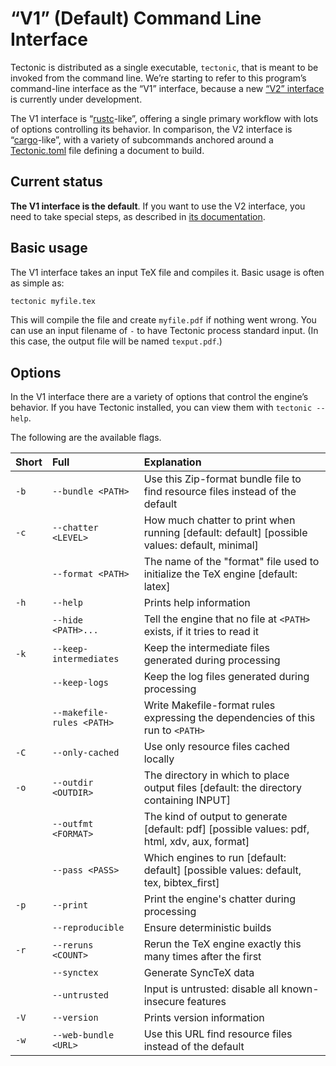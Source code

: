 # “V1” (Default) Command Line Interface

Tectonic is distributed as a single executable, `tectonic`, that is meant to be
invoked from the command line. We’re starting to refer to this program’s
command-line interface as the “V1” interface, because a new [“V2”
interface](./v2cli.md) is currently under development.

The V1 interface is “[rustc]-like”, offering a single primary workflow with lots
of options controlling its behavior. In comparison, the V2 interface is
“[cargo]-like”, with a variety of subcommands anchored around a [Tectonic.toml]
file defining a document to build.

[cargo]: https://doc.rust-lang.org/cargo/
[Tectonic.toml]: ./tectonic-toml.md
[rustc]: https://doc.rust-lang.org/rustc/command-line-arguments.html


## Current status

**The V1 interface is the default**. If you want to use the V2 interface, you
need to take special steps, as described in [its documentation](./v2cli.md).


## Basic usage

The V1 interface takes an input TeX file and compiles it. Basic usage is often
as simple as:

```sh
tectonic myfile.tex
```

This will compile the file and create `myfile.pdf` if nothing went wrong. You
can use an input filename of `-` to have Tectonic process standard input. (In
this case, the output file will be named `texput.pdf`.)


## Options

In the V1 interface there are a variety of options that control the engine’s
behavior. If you have Tectonic installed, you can view them with `tectonic
--help`.

The following are the available flags.

| Short | Full                      | Explanation                                                                                    |
|:------|:--------------------------|:-----------------------------------------------------------------------------------------------|
| `-b`  | `--bundle <PATH>`         | Use this Zip-format bundle file to find resource files instead of the default                  |
| `-c`  | `--chatter <LEVEL>`       | How much chatter to print when running [default: default]  [possible values: default, minimal] |
|       | `--format <PATH>`         | The name of the "format" file used to initialize the TeX engine [default: latex]               |
| `-h`  | `--help`                  | Prints help information                                                                        |
|       | `--hide <PATH>...`        | Tell the engine that no file at `<PATH>` exists, if it tries to read it                        |
| `-k`  | `--keep-intermediates`    | Keep the intermediate files generated during processing                                        |
|       | `--keep-logs`             | Keep the log files generated during processing                                                 |
|       | `--makefile-rules <PATH>` | Write Makefile-format rules expressing the dependencies of this run to `<PATH>`                |
| `-C`  | `--only-cached`           | Use only resource files cached locally                                                         |
| `-o`  | `--outdir <OUTDIR>`       | The directory in which to place output files [default: the directory containing INPUT]         |
|       | `--outfmt <FORMAT>`       | The kind of output to generate [default: pdf]  [possible values: pdf, html, xdv, aux, format]  |
|       | `--pass <PASS>`           | Which engines to run [default: default]  [possible values: default, tex, bibtex_first]         |
| `-p`  | `--print`                 | Print the engine's chatter during processing                                                   |
|       | `--reproducible`          | Ensure deterministic builds                                                                    |
| `-r`  | `--reruns <COUNT>`        | Rerun the TeX engine exactly this many times after the first                                   |
|       | `--synctex`               | Generate SyncTeX data                                                                          |
|       | `--untrusted`             | Input is untrusted: disable all known-insecure features                                        |
| `-V`  | `--version`               | Prints version information                                                                     |
| `-w`  | `--web-bundle <URL>`      | Use this URL find resource files instead of the default                                        |
